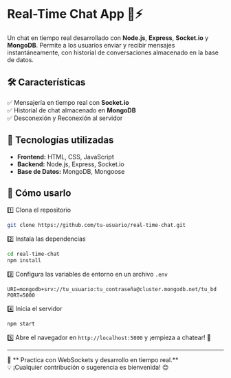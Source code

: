 # **Real-Time Chat App** 💬⚡

Un chat en tiempo real desarrollado con **Node.js**, **Express**, **Socket.io** y **MongoDB**. Permite a los usuarios enviar y recibir mensajes instantáneamente, con historial de conversaciones almacenado en la base de datos.

## **🛠 Características**
✅ Mensajería en tiempo real con **Socket.io**  
✅ Historial de chat almacenado en **MongoDB**  
✅ Desconexión y Reconexión al servidor  

## **🚀 Tecnologías utilizadas**
- **Frontend:** HTML, CSS, JavaScript  
- **Backend:** Node.js, Express, Socket.io  
- **Base de Datos:** MongoDB, Mongoose  

## **📌 Cómo usarlo**
1️⃣ Clona el repositorio  
```bash
git clone https://github.com/tu-usuario/real-time-chat.git
```
2️⃣ Instala las dependencias  
```bash
cd real-time-chat
npm install
```
3️⃣ Configura las variables de entorno en un archivo `.env`  
```env
URI=mongodb+srv://tu_usuario:tu_contraseña@cluster.mongodb.net/tu_bd
PORT=5000
```
4️⃣ Inicia el servidor  
```bash
npm start
```
5️⃣ Abre el navegador en `http://localhost:5000` y ¡empieza a chatear! 🚀  

---

🔹 ** Practica con WebSockets y desarrollo en tiempo real.**  
💡 ¡Cualquier contribución o sugerencia es bienvenida! 😊
